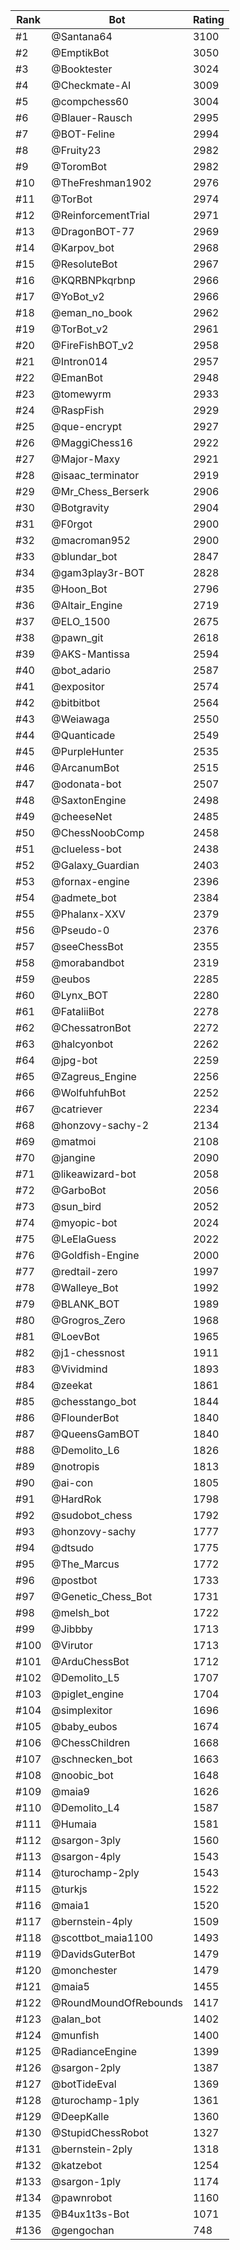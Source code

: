 Rank|Bot|Rating
---|---|---
#1|@Santana64|3100
#2|@EmptikBot|3050
#3|@Booktester|3024
#4|@Checkmate-AI|3009
#5|@compchess60|3004
#6|@Blauer-Rausch|2995
#7|@BOT-Feline|2994
#8|@Fruity23|2982
#9|@ToromBot|2982
#10|@TheFreshman1902|2976
#11|@TorBot|2974
#12|@ReinforcementTrial|2971
#13|@DragonBOT-77|2969
#14|@Karpov_bot|2968
#15|@ResoluteBot|2967
#16|@KQRBNPkqrbnp|2966
#17|@YoBot_v2|2966
#18|@eman_no_book|2962
#19|@TorBot_v2|2961
#20|@FireFishBOT_v2|2958
#21|@Intron014|2957
#22|@EmanBot|2948
#23|@tomewyrm|2933
#24|@RaspFish|2929
#25|@que-encrypt|2927
#26|@MaggiChess16|2922
#27|@Major-Maxy|2921
#28|@isaac_terminator|2919
#29|@Mr_Chess_Berserk|2906
#30|@Botgravity|2904
#31|@F0rgot|2900
#32|@macroman952|2900
#33|@blundar_bot|2847
#34|@gam3play3r-BOT|2828
#35|@Hoon_Bot|2796
#36|@Altair_Engine|2719
#37|@ELO_1500|2675
#38|@pawn_git|2618
#39|@AKS-Mantissa|2594
#40|@bot_adario|2587
#41|@expositor|2574
#42|@bitbitbot|2564
#43|@Weiawaga|2550
#44|@Quanticade|2549
#45|@PurpleHunter|2535
#46|@ArcanumBot|2515
#47|@odonata-bot|2507
#48|@SaxtonEngine|2498
#49|@cheeseNet|2485
#50|@ChessNoobComp|2458
#51|@clueless-bot|2438
#52|@Galaxy_Guardian|2403
#53|@fornax-engine|2396
#54|@admete_bot|2384
#55|@Phalanx-XXV|2379
#56|@Pseudo-0|2376
#57|@seeChessBot|2355
#58|@morabandbot|2319
#59|@eubos|2285
#60|@Lynx_BOT|2280
#61|@FataliiBot|2278
#62|@ChessatronBot|2272
#63|@halcyonbot|2262
#64|@jpg-bot|2259
#65|@Zagreus_Engine|2256
#66|@WolfuhfuhBot|2252
#67|@catriever|2234
#68|@honzovy-sachy-2|2134
#69|@matmoi|2108
#70|@jangine|2090
#71|@likeawizard-bot|2058
#72|@GarboBot|2056
#73|@sun_bird|2052
#74|@myopic-bot|2024
#75|@LeElaGuess|2022
#76|@Goldfish-Engine|2000
#77|@redtail-zero|1997
#78|@Walleye_Bot|1992
#79|@BLANK_BOT|1989
#80|@Grogros_Zero|1968
#81|@LoevBot|1965
#82|@j1-chessnost|1911
#83|@Vividmind|1893
#84|@zeekat|1861
#85|@chesstango_bot|1844
#86|@FlounderBot|1840
#87|@QueensGamBOT|1840
#88|@Demolito_L6|1826
#89|@notropis|1813
#90|@ai-con|1805
#91|@HardRok|1798
#92|@sudobot_chess|1792
#93|@honzovy-sachy|1777
#94|@dtsudo|1775
#95|@The_Marcus|1772
#96|@postbot|1733
#97|@Genetic_Chess_Bot|1731
#98|@melsh_bot|1722
#99|@Jibbby|1713
#100|@Virutor|1713
#101|@ArduChessBot|1712
#102|@Demolito_L5|1707
#103|@piglet_engine|1704
#104|@simplexitor|1696
#105|@baby_eubos|1674
#106|@ChessChildren|1668
#107|@schnecken_bot|1663
#108|@noobic_bot|1648
#109|@maia9|1626
#110|@Demolito_L4|1587
#111|@Humaia|1581
#112|@sargon-3ply|1560
#113|@sargon-4ply|1543
#114|@turochamp-2ply|1543
#115|@turkjs|1522
#116|@maia1|1520
#117|@bernstein-4ply|1509
#118|@scottbot_maia1100|1493
#119|@DavidsGuterBot|1479
#120|@monchester|1479
#121|@maia5|1455
#122|@RoundMoundOfRebounds|1417
#123|@alan_bot|1402
#124|@munfish|1400
#125|@RadianceEngine|1399
#126|@sargon-2ply|1387
#127|@botTideEval|1369
#128|@turochamp-1ply|1361
#129|@DeepKalle|1360
#130|@StupidChessRobot|1327
#131|@bernstein-2ply|1318
#132|@katzebot|1254
#133|@sargon-1ply|1174
#134|@pawnrobot|1160
#135|@B4ux1t3s-Bot|1071
#136|@gengochan|748
